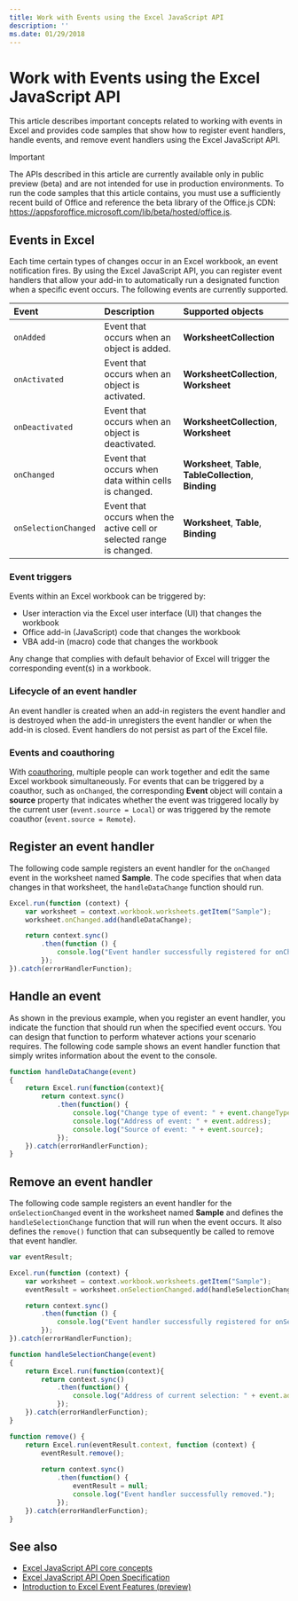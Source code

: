 ```yaml
---
title: Work with Events using the Excel JavaScript API
description: ''
ms.date: 01/29/2018
---
```


# Work with Events using the Excel JavaScript API 

This article describes important concepts related to working with events in Excel and provides code samples that show how to register event handlers, handle events, and remove event handlers using the Excel JavaScript API. 

> [!IMPORTANT]
> The APIs described in this article are currently available only in public preview (beta) and are not intended for use in production environments. To run the code samples that this article contains, you must use a sufficiently recent build of Office and reference the beta library of the Office.js CDN: https://appsforoffice.microsoft.com/lib/beta/hosted/office.js.

## Events in Excel

Each time certain types of changes occur in an Excel workbook, an event notification fires. By using the Excel JavaScript API, you can register event handlers that allow your add-in to automatically run a designated function when a specific event occurs. The following events are currently supported.

| Event | Description | Supported objects |
|:---------------|:-------------|:-----------|
| `onAdded` | Event that occurs when an object is added. | **WorksheetCollection** |
| `onActivated` | Event that occurs when an object is activated. | **WorksheetCollection**, **Worksheet** |
| `onDeactivated` | Event that occurs when an object is deactivated. | **WorksheetCollection**, **Worksheet** |
| `onChanged` | Event that occurs when data within cells is changed. | **Worksheet**, **Table**, **TableCollection**, **Binding** |
| `onSelectionChanged` | Event that occurs when the active cell or selected range is changed. | **Worksheet**, **Table**, **Binding** |

### Event triggers

Events within an Excel workbook can be triggered by:

- User interaction via the Excel user interface (UI) that changes the workbook
- Office add-in (JavaScript) code that changes the workbook
- VBA add-in (macro) code that changes the workbook

Any change that complies with default behavior of Excel will trigger the corresponding event(s) in a workbook.

### Lifecycle of an event handler

An event handler is created when an add-in registers the event handler and is destroyed when the add-in unregisters the event handler or when the add-in is closed. Event handlers do not persist as part of the Excel file.

### Events and coauthoring

With [coauthoring](co-authoring-in-excel-add-ins.md), multiple people can work together and edit the same Excel workbook simultaneously. For events that can be triggered by a coauthor, such as `onChanged`, the corresponding **Event** object will contain a **source** property that indicates whether the event was triggered locally by the current user (`event.source = Local`) or was triggered by the remote coauthor (`event.source = Remote`).

## Register an event handler

The following code sample registers an event handler for the `onChanged` event in the worksheet named **Sample**. The code specifies that when data changes in that worksheet, the `handleDataChange` function should run.

```js
Excel.run(function (context) {
    var worksheet = context.workbook.worksheets.getItem("Sample");
    worksheet.onChanged.add(handleDataChange);

    return context.sync()
        .then(function () {
            console.log("Event handler successfully registered for onChanged event in the worksheet.");
        });
}).catch(errorHandlerFunction);
```

## Handle an event

As shown in the previous example, when you register an event handler, you indicate the function that should run when the specified event occurs. You can design that function to perform whatever actions your scenario requires. The following code sample shows an event handler function that simply writes information about the event to the console. 

```js
function handleDataChange(event)
{ 
    return Excel.run(function(context){
        return context.sync()
            .then(function() {
                console.log("Change type of event: " + event.changeType);
                console.log("Address of event: " + event.address);
                console.log("Source of event: " + event.source);
            });
    }).catch(errorHandlerFunction);
}
```

## Remove an event handler

The following code sample registers an event handler for the `onSelectionChanged` event in the worksheet named **Sample** and defines the `handleSelectionChange` function that will run when the event occurs. It also defines the `remove()` function that can subsequently be called to remove that event handler.

```js
var eventResult;

Excel.run(function (context) {
    var worksheet = context.workbook.worksheets.getItem("Sample");
    eventResult = worksheet.onSelectionChanged.add(handleSelectionChange);

    return context.sync()
        .then(function () {
            console.log("Event handler successfully registered for onSelectionChanged event in the worksheet.");
        });
}).catch(errorHandlerFunction);

function handleSelectionChange(event)
{ 
    return Excel.run(function(context){
        return context.sync()
            .then(function() {
                console.log("Address of current selection: " + event.address);
            });
    }).catch(errorHandlerFunction);
}

function remove() {
	return Excel.run(eventResult.context, function (context) {
		eventResult.remove();
		
		return context.sync()
			.then(function() {
				eventResult = null;
				console.log("Event handler successfully removed.");
			});
	}).catch(errorHandlerFunction);
}
```

## See also

- [Excel JavaScript API core concepts](excel-add-ins-core-concepts.md)
- [Excel JavaScript API Open Specification](https://github.com/OfficeDev/office-js-docs/tree/ExcelJs_OpenSpec)
- [Introduction to Excel Event Features (preview)](https://github.com/OfficeDev/office-js-docs/blob/ExcelJs_OpenSpec/Event_README.md)
